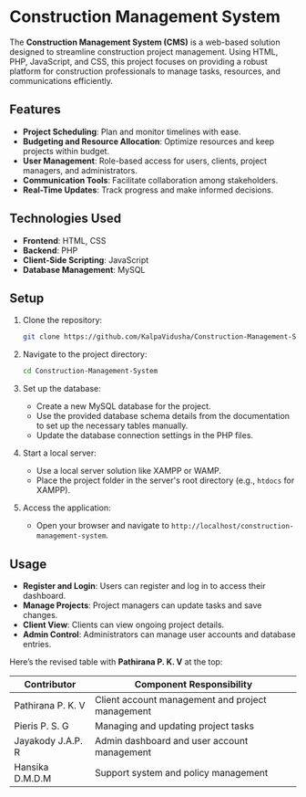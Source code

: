 # Construction Management System

The **Construction Management System (CMS)** is a web-based solution designed to streamline construction project management. Using HTML, PHP, JavaScript, and CSS, this project focuses on providing a robust platform for construction professionals to manage tasks, resources, and communications efficiently.


## Features
- **Project Scheduling**: Plan and monitor timelines with ease.
- **Budgeting and Resource Allocation**: Optimize resources and keep projects within budget.
- **User Management**: Role-based access for users, clients, project managers, and administrators.
- **Communication Tools**: Facilitate collaboration among stakeholders.
- **Real-Time Updates**: Track progress and make informed decisions.

## Technologies Used
- **Frontend**: HTML, CSS
- **Backend**: PHP
- **Client-Side Scripting**: JavaScript
- **Database Management**: MySQL

## Setup
1. Clone the repository:
   ```bash
   git clone https://github.com/KalpaVidusha/Construction-Management-System.git
   ```
2. Navigate to the project directory:
   ```bash
   cd Construction-Management-System
   ```
3. Set up the database:
   - Create a new MySQL database for the project.
   - Use the provided database schema details from the documentation to set up the necessary tables manually.
   - Update the database connection settings in the PHP files.

4. Start a local server:
   - Use a local server solution like XAMPP or WAMP.
   - Place the project folder in the server's root directory (e.g., `htdocs` for XAMPP).

5. Access the application:
   - Open your browser and navigate to `http://localhost/construction-management-system`.

## Usage
- **Register and Login**: Users can register and log in to access their dashboard.
- **Manage Projects**: Project managers can update tasks and save changes.
- **Client View**: Clients can view ongoing project details.
- **Admin Control**: Administrators can manage user accounts and database entries.

Here’s the revised table with **Pathirana P. K. V** at the top:

| **Contributor**       | **Component Responsibility**             |  
|------------------------|-------------------------------------------|  
| Pathirana P. K. V      | Client account management and project management |  
| Pieris P. S. G         | Managing and updating project tasks       |  
| Jayakody J.A.P. R      | Admin dashboard and user account management |  
| Hansika D.M.D.M        | Support system and policy management      |  
